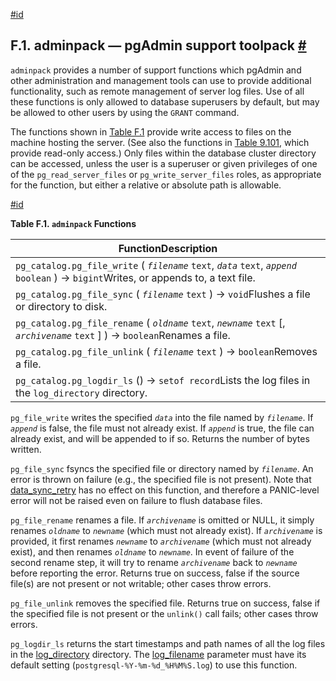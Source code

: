 [#id](#ADMINPACK)

## F.1. adminpack — pgAdmin support toolpack [#](#ADMINPACK)

`adminpack` provides a number of support functions which pgAdmin and other administration and management tools can use to provide additional functionality, such as remote management of server log files. Use of all these functions is only allowed to database superusers by default, but may be allowed to other users by using the `GRANT` command.

The functions shown in [Table F.1](adminpack#FUNCTIONS-ADMINPACK-TABLE) provide write access to files on the machine hosting the server. (See also the functions in [Table 9.101](functions-admin#FUNCTIONS-ADMIN-GENFILE-TABLE), which provide read-only access.) Only files within the database cluster directory can be accessed, unless the user is a superuser or given privileges of one of the `pg_read_server_files` or `pg_write_server_files` roles, as appropriate for the function, but either a relative or absolute path is allowable.

[#id](#FUNCTIONS-ADMINPACK-TABLE)

**Table F.1. `adminpack` Functions**

| FunctionDescription                                                                                                                     |
| --------------------------------------------------------------------------------------------------------------------------------------- |
| `pg_catalog.pg_file_write` ( *`filename`* `text`, *`data`* `text`, *`append`* `boolean` ) → `bigint`Writes, or appends to, a text file. |
| `pg_catalog.pg_file_sync` ( *`filename`* `text` ) → `void`Flushes a file or directory to disk.                                          |
| `pg_catalog.pg_file_rename` ( *`oldname`* `text`, *`newname`* `text` \[, *`archivename`* `text` ] ) → `boolean`Renames a file.          |
| `pg_catalog.pg_file_unlink` ( *`filename`* `text` ) → `boolean`Removes a file.                                                          |
| `pg_catalog.pg_logdir_ls` () → `setof record`Lists the log files in the `log_directory` directory.                                      |

`pg_file_write` writes the specified *`data`* into the file named by *`filename`*. If *`append`* is false, the file must not already exist. If *`append`* is true, the file can already exist, and will be appended to if so. Returns the number of bytes written.

`pg_file_sync` fsyncs the specified file or directory named by *`filename`*. An error is thrown on failure (e.g., the specified file is not present). Note that [data\_sync\_retry](runtime-config-error-handling#GUC-DATA-SYNC-RETRY) has no effect on this function, and therefore a PANIC-level error will not be raised even on failure to flush database files.

`pg_file_rename` renames a file. If *`archivename`* is omitted or NULL, it simply renames *`oldname`* to *`newname`* (which must not already exist). If *`archivename`* is provided, it first renames *`newname`* to *`archivename`* (which must not already exist), and then renames *`oldname`* to *`newname`*. In event of failure of the second rename step, it will try to rename *`archivename`* back to *`newname`* before reporting the error. Returns true on success, false if the source file(s) are not present or not writable; other cases throw errors.

`pg_file_unlink` removes the specified file. Returns true on success, false if the specified file is not present or the `unlink()` call fails; other cases throw errors.

`pg_logdir_ls` returns the start timestamps and path names of all the log files in the [log\_directory](runtime-config-logging#GUC-LOG-DIRECTORY) directory. The [log\_filename](runtime-config-logging#GUC-LOG-FILENAME) parameter must have its default setting (`postgresql-%Y-%m-%d_%H%M%S.log`) to use this function.
